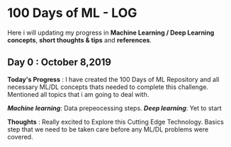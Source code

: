 # 100 Days of ML - LOG

Here i will updating my progress in **Machine Learning / Deep Learning concepts**, **short thoughts & tips** and **references**.

## Day 0 : October 8,2019

**Today's Progress** : I have created the 100 Days of ML Repository and all necessary ML/DL concepts thats needed to complete this challenge. Mentioned all topics that i am going to deal with.

***Machine learning***: Data prepeocessing steps.
***Deep learning***: Yet to start

**Thoughts**         : Really excited to Explore this Cutting Edge Technology.
                       Basics step that we need to be taken care before any ML/DL problems were covered.



